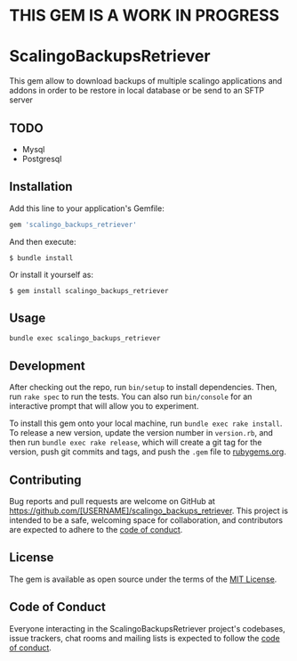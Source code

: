 # THIS GEM IS A WORK IN PROGRESS
# ScalingoBackupsRetriever

This gem allow to download backups of multiple scalingo applications and addons in order to be restore in local database or be send to an SFTP server


## TODO

- Mysql
- Postgresql

## Installation

Add this line to your application's Gemfile:

```ruby
gem 'scalingo_backups_retriever'
```

And then execute:

    $ bundle install

Or install it yourself as:

    $ gem install scalingo_backups_retriever

## Usage

`bundle exec scalingo_backups_retriever`

## Development

After checking out the repo, run `bin/setup` to install dependencies. Then, run `rake spec` to run the tests. You can also run `bin/console` for an interactive prompt that will allow you to experiment.

To install this gem onto your local machine, run `bundle exec rake install`. To release a new version, update the version number in `version.rb`, and then run `bundle exec rake release`, which will create a git tag for the version, push git commits and tags, and push the `.gem` file to [rubygems.org](https://rubygems.org).

## Contributing

Bug reports and pull requests are welcome on GitHub at https://github.com/[USERNAME]/scalingo_backups_retriever. This project is intended to be a safe, welcoming space for collaboration, and contributors are expected to adhere to the [code of conduct](https://github.com/[USERNAME]/scalingo_backups_retriever/blob/master/CODE_OF_CONDUCT.md).


## License

The gem is available as open source under the terms of the [MIT License](https://opensource.org/licenses/MIT).

## Code of Conduct

Everyone interacting in the ScalingoBackupsRetriever project's codebases, issue trackers, chat rooms and mailing lists is expected to follow the [code of conduct](https://github.com/[USERNAME]/scalingo_backups_retriever/blob/master/CODE_OF_CONDUCT.md).
